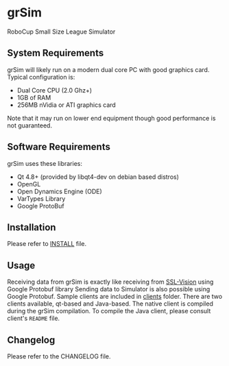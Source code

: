 grSim
=====

RoboCup Small Size League Simulator


System Requirements
-----------------------

grSim will likely run on a modern dual core PC with good graphics card. Typical configuration is:

- Dual Core CPU (2.0 Ghz+)
- 1GB of RAM
- 256MB nVidia or ATI graphics card

Note that it may run on lower end equipment though good performance is not guaranteed.


Software Requirements
---------------------

grSim uses these libraries:

- Qt 4.8+ (provided by libqt4-dev on debian based distros)
- OpenGL
- Open Dynamics Engine (ODE)
- VarTypes Library
- Google ProtoBuf


Installation
------------

Please refer to [INSTALL](INSTALL.md) file.


Usage
-----

Receiving data from grSim is exactly like receiving from [SSL-Vision](http://code.google.com/p/ssl-vision) using Google Protobuf library
Sending data to Simulator is also possible using Google Protobuf. Sample clients are included in [clients](./clients) folder. There are two clients available, qt-based and Java-based. The native client is compiled during the grSim compilation. To compile the Java client, please consult client's `README` file.

Changelog
---------

Please refer to the CHANGELOG file.

